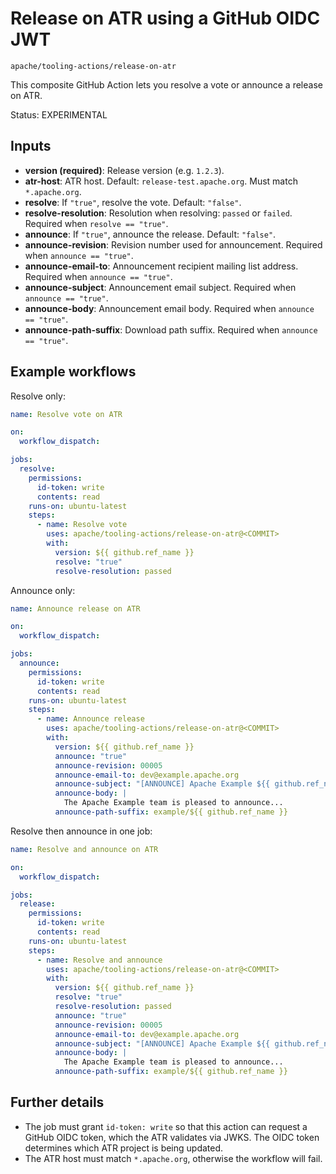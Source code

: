 # Release on ATR using a GitHub OIDC JWT

```
apache/tooling-actions/release-on-atr
```

This composite GitHub Action lets you resolve a vote or announce a release on ATR.

Status: EXPERIMENTAL

## Inputs

- **version (required)**: Release version (e.g. `1.2.3`).
- **atr-host**: ATR host. Default: `release-test.apache.org`. Must match `*.apache.org`.
- **resolve**: If `"true"`, resolve the vote. Default: `"false"`.
- **resolve-resolution**: Resolution when resolving: `passed` or `failed`. Required when `resolve == "true"`.
- **announce**: If `"true"`, announce the release. Default: `"false"`.
- **announce-revision**: Revision number used for announcement. Required when `announce == "true"`.
- **announce-email-to**: Announcement recipient mailing list address. Required when `announce == "true"`.
- **announce-subject**: Announcement email subject. Required when `announce == "true"`.
- **announce-body**: Announcement email body. Required when `announce == "true"`.
- **announce-path-suffix**: Download path suffix. Required when `announce == "true"`.

## Example workflows

Resolve only:

```yaml
name: Resolve vote on ATR

on:
  workflow_dispatch:

jobs:
  resolve:
    permissions:
      id-token: write
      contents: read
    runs-on: ubuntu-latest
    steps:
      - name: Resolve vote
        uses: apache/tooling-actions/release-on-atr@<COMMIT>
        with:
          version: ${{ github.ref_name }}
          resolve: "true"
          resolve-resolution: passed
```

Announce only:

```yaml
name: Announce release on ATR

on:
  workflow_dispatch:

jobs:
  announce:
    permissions:
      id-token: write
      contents: read
    runs-on: ubuntu-latest
    steps:
      - name: Announce release
        uses: apache/tooling-actions/release-on-atr@<COMMIT>
        with:
          version: ${{ github.ref_name }}
          announce: "true"
          announce-revision: 00005
          announce-email-to: dev@example.apache.org
          announce-subject: "[ANNOUNCE] Apache Example ${{ github.ref_name }} released"
          announce-body: |
            The Apache Example team is pleased to announce...
          announce-path-suffix: example/${{ github.ref_name }}
```

Resolve then announce in one job:

```yaml
name: Resolve and announce on ATR

on:
  workflow_dispatch:

jobs:
  release:
    permissions:
      id-token: write
      contents: read
    runs-on: ubuntu-latest
    steps:
      - name: Resolve and announce
        uses: apache/tooling-actions/release-on-atr@<COMMIT>
        with:
          version: ${{ github.ref_name }}
          resolve: "true"
          resolve-resolution: passed
          announce: "true"
          announce-revision: 00005
          announce-email-to: dev@example.apache.org
          announce-subject: "[ANNOUNCE] Apache Example ${{ github.ref_name }} released"
          announce-body: |
            The Apache Example team is pleased to announce...
          announce-path-suffix: example/${{ github.ref_name }}
```

## Further details

- The job must grant `id-token: write` so that this action can request a GitHub OIDC token, which the ATR validates via JWKS. The OIDC token determines which ATR project is being updated.
- The ATR host must match `*.apache.org`, otherwise the workflow will fail.

